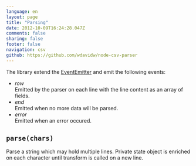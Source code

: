 ```yaml
---
language: en
layout: page
title: "Parsing"
date: 2012-10-09T16:24:28.047Z
comments: false
sharing: false
footer: false
navigation: csv
github: https://github.com/wdavidw/node-csv-parser
---
```



The library extend the [EventEmitter][event] and emit the following events:

*   *row*   
  Emitted by the parser on each line with the line content as an array of fields.
*   *end*   
  Emitted when no more data will be parsed.
*   *error*   
  Emitted when an error occured.

<a name="parse"></a>
`parse(chars)`
--------------

Parse a string which may hold multiple lines.
Private state object is enriched on each character until 
transform is called on a new line.

[event]: http://nodejs.org/api/events.html
